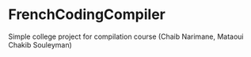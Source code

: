 # FrenchCodingCompiler
Simple college project for compilation course (Chaib Narimane, Mataoui Chakib Souleyman)
